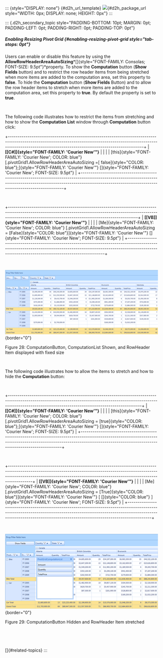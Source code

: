 ::: {style="DISPLAY: none"}
[](ms-xhelp:///?Id=d2h_url_template){#d2h_url_template} ![](!package_url!){#d2h_package_url style="WIDTH: 0px; DISPLAY: none; HEIGHT: 0px"}
:::

::: {.d2h_secondary_topic style="PADDING-BOTTOM: 10pt; MARGIN: 0pt; PADDING-LEFT: 0pt; PADDING-RIGHT: 0pt; PADDING-TOP: 0pt"}
##### Enabling Resizing Pivot Grid {#enabling-resizing-pivot-grid style="tab-stops: 0pt"}

Users can enable or disable this feature by using the **AllowRowHeaderAreaAutoSizing***[]{style="FONT-FAMILY: Consolas; FONT-SIZE: 9.5pt"}*property. To show the **Computation** button (**Show Fields** button) and to restrict the row header items from being stretched when more items are added to the computation area, set this property to **false**. To hide the **Computation** button (**Show Fields** Button) and to allow the row header items to stretch when more items are added to the computation area, set this property to **true**. By default the property is set to **true**.

 

The following code illustrates how to restrict the items from stretching and how to show the **Computation List** window through **Computation** button click:

+---------------------------------------------------------------------------------------------------------------------------------------------------------------------------------------------------------------------------------+
| **[\[C#\]]{style="FONT-FAMILY: 'Courier New'"}**                                                                                                                                                                                |
|                                                                                                                                                                                                                                 |
| [this]{style="FONT-FAMILY: 'Courier New'; COLOR: blue"} [.pivotGrid1.AllowRowHeaderAreaAutoSizing =[ false]{style="COLOR: blue"};]{style="FONT-FAMILY: 'Courier New'"} []{style="FONT-FAMILY: 'Courier New'; FONT-SIZE: 9.5pt"} |
+---------------------------------------------------------------------------------------------------------------------------------------------------------------------------------------------------------------------------------+

 

+------------------------------------------------------------------------------------------------------------------------------------------------------------------------------------------------------------------------------+
| **[\[VB\]]{style="FONT-FAMILY: 'Courier New'"}**                                                                                                                                                                             |
|                                                                                                                                                                                                                              |
| [Me]{style="FONT-FAMILY: 'Courier New'; COLOR: blue"} [.pivotGrid1.AllowRowHeaderAreaAutoSizing = [False]{style="COLOR: blue"}]{style="FONT-FAMILY: 'Courier New'"} []{style="FONT-FAMILY: 'Courier New'; FONT-SIZE: 9.5pt"} |
+------------------------------------------------------------------------------------------------------------------------------------------------------------------------------------------------------------------------------+

 

![Description: C:\\Users\\maheswarir\\Desktop\\When property = true in wpf.PNG](ImagesExt/image42_30.png){border="0"}

Figure 28: ComputationButton, ComputationList Shown, and RowHeader Item displayed with fixed size

 

The following code illustrates how to allow the items to stretch and how to hide the **Computation** button:

 

+--------------------------------------------------------------------------------------------------------------------------------------------------------------------------------------------------------------------------------+
| **[\[C#\]]{style="FONT-FAMILY: 'Courier New'"}**                                                                                                                                                                               |
|                                                                                                                                                                                                                                |
| [this]{style="FONT-FAMILY: 'Courier New'; COLOR: blue"} [.pivotGrid1.AllowRowHeaderAreaAutoSizing = [true]{style="COLOR: blue"};]{style="FONT-FAMILY: 'Courier New'"} []{style="FONT-FAMILY: 'Courier New'; FONT-SIZE: 9.5pt"} |
+--------------------------------------------------------------------------------------------------------------------------------------------------------------------------------------------------------------------------------+

 

+------------------------------------------------------------------------------------------------------------------------------------------------------------------------------------------------------------------------------------------------------+
| **[\[VB\]]{style="FONT-FAMILY: 'Courier New'"}**                                                                                                                                                                                                     |
|                                                                                                                                                                                                                                                      |
| [Me]{style="FONT-FAMILY: 'Courier New'; COLOR: blue"} [.pivotGrid1.AllowRowHeaderAreaAutoSizing = [True]{style="COLOR: blue"}]{style="FONT-FAMILY: 'Courier New'"} [ []{style="COLOR: blue"} ]{style="FONT-FAMILY: 'Courier New'; FONT-SIZE: 9.5pt"} |
+------------------------------------------------------------------------------------------------------------------------------------------------------------------------------------------------------------------------------------------------------+

 

![Description: C:\\Users\\maheswarir\\Desktop\\when false.PNG](ImagesExt/image42_31.png){border="0"}

Figure 29: ComputationButton Hidden and RowHeader Item stretched

 

 

[]{#related-topics}
:::
